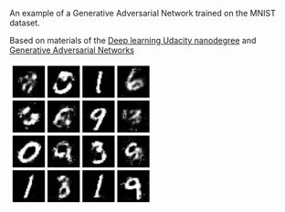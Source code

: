 An example of a Generative Adversarial Network trained on the MNIST dataset.

Based on materials of the [Deep learning Udacity nanodegree](https://eu.udacity.com/course/deep-learning-nanodegree--nd101) and [Generative Adversarial Networks](https://arxiv.org/abs/1406.2661)

<img src="https://github.com/ivan-selchenkov/gan-mnist/raw/master/generated_samples.png" alt="Example of generated images" width="250" height="250">
